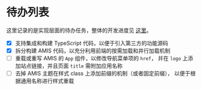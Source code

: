 待办列表
======================

这里记录的是实现层面的待办任务，整体的开发进度见
[这里](https://duzhou.crazydan.io/docs/platform/todo/framework)。

- [x] 支持集成和构建 TypeScript 代码，以便于引入第三方的功能源码
- [x] 拆分构建 AMIS 代码，以充分利用前端的按需加载和并行加载机制
- [ ] 重载或重写 AMIS 的 `App` 组件，以修改导航菜单项的 `href`，
  并在 `logo` 上添加站点链接，并且页面 `title` 需附加应用名称
- [ ] 去掉 AMIS 主题在样式 class 上添加前缀的机制（或者固定前缀），
  以便于根据通用名称进行样式重载
